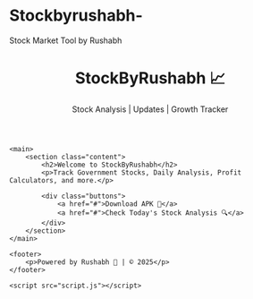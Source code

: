 # Stockbyrushabh-
Stock Market Tool by Rushabh
<!DOCTYPE html>
<html lang="en">
<head>
    <meta charset="UTF-8">
    <meta name="viewport" content="width=device-width, initial-scale=1.0">
    <title>StockByRushabh</title>
    <link rel="stylesheet" href="style.css">
</head>
<body>
    <header>
        <h1>StockByRushabh 📈</h1>
        <p>Stock Analysis | Updates | Growth Tracker</p>
    </header>

    <main>
        <section class="content">
            <h2>Welcome to StockByRushabh</h2>
            <p>Track Government Stocks, Daily Analysis, Profit Calculators, and more.</p>

            <div class="buttons">
                <a href="#">Download APK 📱</a>
                <a href="#">Check Today's Stock Analysis 🔍</a>
            </div>
        </section>
    </main>

    <footer>
        <p>Powered by Rushabh 🚀 | © 2025</p>
    </footer>

    <script src="script.js"></script>
</body>
</html>

